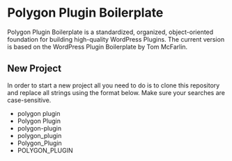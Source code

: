 # Polygon Plugin Boilerplate

Polygon Plugin Boilerplate is a standardized, organized, object-oriented foundation for building high-quality WordPress Plugins. The current version is based on the WordPress Plugin Boilerplate by Tom McFarlin.

## New Project

In order to start a new project all you need to do is to clone this repository and replace all strings using the format below. Make sure your searches are case-sensitive.
- polygon plugin
- Polygon Plugin
- polygon-plugin
- polygon_plugin
- Polygon_Plugin
- POLYGON_PLUGIN
